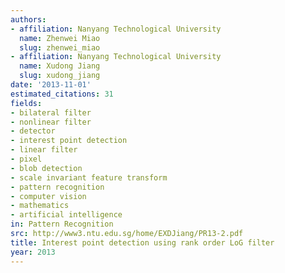 ```yaml
---
authors:
- affiliation: Nanyang Technological University
  name: Zhenwei Miao
  slug: zhenwei_miao
- affiliation: Nanyang Technological University
  name: Xudong Jiang
  slug: xudong_jiang
date: '2013-11-01'
estimated_citations: 31
fields:
- bilateral filter
- nonlinear filter
- detector
- interest point detection
- linear filter
- pixel
- blob detection
- scale invariant feature transform
- pattern recognition
- computer vision
- mathematics
- artificial intelligence
in: Pattern Recognition
src: http://www3.ntu.edu.sg/home/EXDJiang/PR13-2.pdf
title: Interest point detection using rank order LoG filter
year: 2013
---
```

